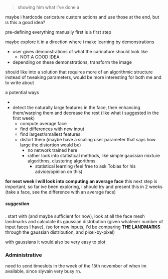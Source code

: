> showing him what I've done a 

maybe i hardcode caricature custom actions and use those at the end, but is this a good idea?



pre-defining everything manually first is a first step



maybe explore it in a direction where i make learning by demonstrations

- user gives demonstrations of what the caricature should look like
  - NOT A GOOD IDEA
- depending on these demonstrations, transform the image

should like into a solution that requires more of an algorithmic structure instead of tweaking parameters, would be more interesting for both me and to write about



a potential ways

- 
- detect the naturally large features in the face, then enhancing them/warping them and decrease the rest (like what i suggested in the first week)
  - compute average face
  - find differences with new input
  - find largest/smallest features
  - distort them (maybe have a scaling user parameter that says how large the distortion would be)
    - no network trained here
    - rather look into statistical methods, like simple gaussian mixture algorithms, clustering algorithms
      - statistical learning (feel free to ask Tobias for his advice/opinion on this)

**for next week i will look into computing an average face** this next step is important, so far ive been exploring, i should try and present this in 2 weeks (take a face, see the difference with an average face)

##### suggestion

. start with (and maybe sufficient for now), look at all the face mesh landmarks and calculate its gaussian distribution (given whatever number of input faces I have).  (so for new inputs, i'd be comparing **THE LANDMARKS** through the gaussian distribution, and pixel-by-pixel) 

with gaussians it would also be very easy to plot



### Administrative

need to send timeslots in the week of the 15th november of when im available, since slyvain very busy rn.

